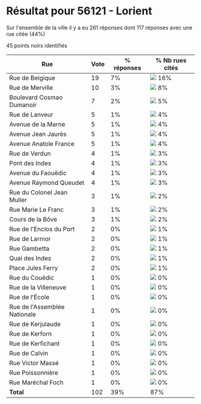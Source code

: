 # Résultat pour 56121 - Lorient

Sur l'ensemble de la ville il y a eu 261 réponses dont 117 réponses avec une rue citée (44%)

45 points noirs identifiés

| Rue | Vote | % réponses | % Nb rues cités|
|-----|------|------------|----------------|
| Rue de Belgique | 19 | 7% | <img src="../../img/bar_16.gif" />&nbsp;16%|
| Rue de Merville | 10 | 3% | <img src="../../img/bar_8.gif" />&nbsp;8%|
| Boulevard Cosmao Dumanoir | 7 | 2% | <img src="../../img/bar_5.gif" />&nbsp;5%|
| Rue de Lanveur | 5 | 1% | <img src="../../img/bar_4.gif" />&nbsp;4%|
| Avenue de la Marne | 5 | 1% | <img src="../../img/bar_4.gif" />&nbsp;4%|
| Avenue Jean Jaurès | 5 | 1% | <img src="../../img/bar_4.gif" />&nbsp;4%|
| Avenue Anatole France | 5 | 1% | <img src="../../img/bar_4.gif" />&nbsp;4%|
| Rue de Verdun | 4 | 1% | <img src="../../img/bar_3.gif" />&nbsp;3%|
| Pont des Indes | 4 | 1% | <img src="../../img/bar_3.gif" />&nbsp;3%|
| Avenue du Faouëdic | 4 | 1% | <img src="../../img/bar_3.gif" />&nbsp;3%|
| Avenue Raymond Queudet | 4 | 1% | <img src="../../img/bar_3.gif" />&nbsp;3%|
| Rue du Colonel Jean Muller | 3 | 1% | <img src="../../img/bar_2.gif" />&nbsp;2%|
| Rue Marie Le Franc | 3 | 1% | <img src="../../img/bar_2.gif" />&nbsp;2%|
| Cours de la Bôve | 3 | 1% | <img src="../../img/bar_2.gif" />&nbsp;2%|
| Rue de l'Enclos du Port | 2 | 0% | <img src="../../img/bar_1.gif" />&nbsp;1%|
| Rue de Larmor | 2 | 0% | <img src="../../img/bar_1.gif" />&nbsp;1%|
| Rue Gambetta | 2 | 0% | <img src="../../img/bar_1.gif" />&nbsp;1%|
| Quai des Indes | 2 | 0% | <img src="../../img/bar_1.gif" />&nbsp;1%|
| Place Jules Ferry | 2 | 0% | <img src="../../img/bar_1.gif" />&nbsp;1%|
| Rue du Couëdic | 1 | 0% | <img src="../../img/bar_0.gif" />&nbsp;0%|
| Rue de la Villeneuve | 1 | 0% | <img src="../../img/bar_0.gif" />&nbsp;0%|
| Rue de l'École | 1 | 0% | <img src="../../img/bar_0.gif" />&nbsp;0%|
| Rue de l'Assemblée Nationale | 1 | 0% | <img src="../../img/bar_0.gif" />&nbsp;0%|
| Rue de Kerjulaude | 1 | 0% | <img src="../../img/bar_0.gif" />&nbsp;0%|
| Rue de Kerforn | 1 | 0% | <img src="../../img/bar_0.gif" />&nbsp;0%|
| Rue de Kerfichant | 1 | 0% | <img src="../../img/bar_0.gif" />&nbsp;0%|
| Rue de Calvin | 1 | 0% | <img src="../../img/bar_0.gif" />&nbsp;0%|
| Rue Victor Massé | 1 | 0% | <img src="../../img/bar_0.gif" />&nbsp;0%|
| Rue Poissonnière | 1 | 0% | <img src="../../img/bar_0.gif" />&nbsp;0%|
| Rue Maréchal Foch | 1 | 0% | <img src="../../img/bar_0.gif" />&nbsp;0%|
| **Total** | 102 | 39% | 87%|
